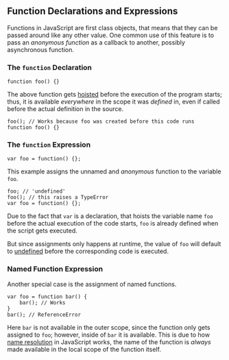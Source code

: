 ## Function Declarations and Expressions

Functions in JavaScript are first class objects, that means that they can be 
passed around like any other value. One common use of this feature is to pass
an *anonymous function* as a callback to another, possibly asynchronous function.

### The `function` Declaration

    function foo() {}

The above function gets [hoisted](#function.scopes) before the execution of the 
program starts; thus, it is available *everywhere* in the scope it was *defined* 
in, even if called before the actual definition in the source.

    foo(); // Works because foo was created before this code runs
    function foo() {}

### The `function` Expression

    var foo = function() {};

This example assigns the unnamed and *anonymous* function to the variable `foo`. 

    foo; // 'undefined'
    foo(); // this raises a TypeError
    var foo = function() {};

Due to the fact that `var` is a declaration, that hoists the variable name `foo` 
before the actual execution of the code starts, `foo` is already defined when 
the script gets executed.

But since assignments only happens at runtime, the value of `foo` will default
to [undefined](#core.undefined) before the corresponding code is executed.

### Named Function Expression

Another special case is the assignment of named functions.

    var foo = function bar() {
        bar(); // Works
    }
    bar(); // ReferenceError

Here `bar` is not available in the outer scope, since the function only gets
assigned to `foo`; however, inside of `bar` it is available. This is due to 
how [name resolution](#function.scopes) in JavaScript works, the name of the 
function is *always* made available in the local scope of the function itself.

